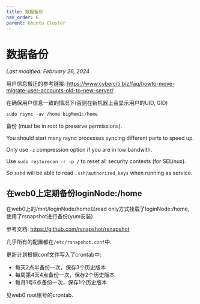```yaml
---
title: 数据备份
nav_order: 6
parent: Ubuntu Cluster
---
```


# 数据备份
*Last modified: February 26, 2024*

用户信息搬迁的参考链接: https://www.cyberciti.biz/faq/howto-move-migrate-user-accounts-old-to-new-server/

在确保用户信息一致的情况下(否则在新机器上会显示用户的UID, GID)

`sudo rsync -av /home bigMem1:/home`

备份 (must be in root to preserve permissions).

You should start many rsync processes syncing different parts to speed up.

Only use `-z` compression option if you are in low bandwith.

Use `sudo restorecon -r -p /` to reset all security contexts (for SELinux).

So `sshd` will be able to read `.ssh/authorized_keys` when running as service.

## 在web0上定期备份loginNode:/home

在web0上的/mnt/loginNode/home以read only方式挂载了loginNode:/home, 使用了rsnapshot进行备份(yum安装)

参考文档: https://github.com/rsnapshot/rsnapshot

几乎所有的配置都在`/etc/rsnapshot.conf`中.

更新计划根据conf文件写入了crontab中:

- 每天2点半备份一次，保存3个历史版本
- 每周第4天4点备份一次，保存2个历史版本
- 每月1号6点备份一次，保存1个历史版本

见web0 root帐号的crontab.

